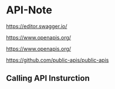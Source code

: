 # API-Note

https://editor.swagger.io/

https://www.openapis.org/

https://www.openapis.org/

https://github.com/public-apis/public-apis

## Calling API Insturction
